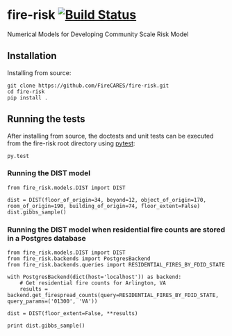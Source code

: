 # fire-risk [![Build Status](https://travis-ci.org/FireCARES/fire-risk.svg?branch=master)](https://travis-ci.org/FireCARES/fire-risk)

Numerical Models for Developing Community Scale Risk Model

## Installation

Installing from source:

```
git clone https://github.com/FireCARES/fire-risk.git
cd fire-risk
pip install .
```

## Running the tests
After installing from source, the doctests and unit tests can be executed from the fire-risk root directory
using [pytest](http://pytest.org/):

```
py.test
```

### Running the DIST model
```
from fire_risk.models.DIST import DIST

dist = DIST(floor_of_origin=34, beyond=12, object_of_origin=170, room_of_origin=190, building_of_origin=74, floor_extent=False)
dist.gibbs_sample()
```

### Running the DIST model when residential fire counts are stored in a Postgres database
```
from fire_risk.models.DIST import DIST
from fire_risk.backends import PostgresBackend
from fire_risk.backends.queries import RESIDENTIAL_FIRES_BY_FDID_STATE

with PostgresBackend(dict(host='localhost')) as backend:
    # Get residential fire counts for Arlington, VA
    results = backend.get_firespread_counts(query=RESIDENTIAL_FIRES_BY_FDID_STATE, query_params=('01300', 'VA'))

dist = DIST(floor_extent=False, **results)

print dist.gibbs_sample()
```
